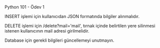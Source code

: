 Python 101 - Ödev 1

INSERT işlemi için kullanıcıdan JSON formatında bilgiler alınmalıdır.

DELETE işlemi için /delete?mail='mail', tırnak içinde belirtilen yere silinmesi istenen kullanıcının mail adresi girilmelidir.

Database için gerekli bilgileri güncellemeyi unutmayın.
